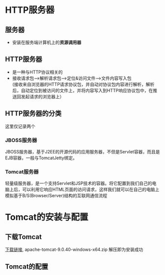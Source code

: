 # HTTP服务器
## 服务器
* 安装在服务端计算机上的**资源调用器**
## HTTP服务器
* 是一种与HTTP协议相关的
* 接收请求包-->解析请求包-->定位&访问文件-->文件内容写入包    
(接收来自浏览器的HTTP请求协议包，并自动对协议包内容进行解析，解析后，自动定位到被访问的文件上，并将内容写入到HTTP响应协议包中，在推送回发起请求的浏览器上）
## HTTP服务器的分类
这里仅记录两个
### JBOSS服务器
JBOSS服务器，基于J2EE的开源代码的应用服务器，不但是Servlet容器，而且是EJB容器，一般与TomcatJetty绑定。
### Tomcat服务器
轻量级服务器，是一个支持Servlet和JSP技术的容器。将它配置到我们自己的电脑上后，可以利用它响应HTML页面的访问请求，这样我们就可以在自己的电脑上模拟基于B/S(Browser/Server)结构的互联网通信流程
# Tomcat的安装与配置
## 下载Tomcat
[下载链接](http://tomcat.apache.org/), apache-tomcat-9.0.40-windows-x64.zip 解压即为安装成功
## Tomcat的配置
